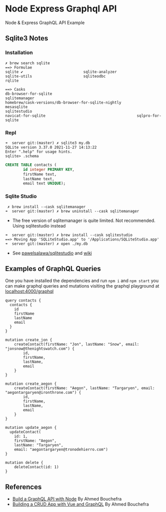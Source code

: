 # Node Express Graphql API

Node & Express GraphQL API Example

## Sqlite3 Notes

### Installation

```
✗ brew search sqlite
==> Formulae
sqlite ✔                           sqlite-analyzer                    sqlite-utils                       sqliteodbc                         rqlite

==> Casks
db-browser-for-sqlite                                      sqlitemanager                                              homebrew/cask-versions/db-browser-for-sqlite-nightly
mesasqlite                                                 sqlitestudio
navicat-for-sqlite                                         sqlpro-for-sqlite
```

### Repl

```
➜  server git:(master) ✗ sqlite3 my.db 
SQLite version 3.37.0 2021-11-27 14:13:22
Enter ".help" for usage hints.
sqlite> .schema
```
```sql
CREATE TABLE contacts (
        id integer PRIMARY KEY,
        firstName text,
        lastName text,
        email text UNIQUE);
```

### Sqlite Studio

```
 ✗ brew install --cask sqlitemanager
➜  server git:(master) ✗ brew uninstall --cask sqlitemanager
```
* The free version of sqlitemanager is quite limited. Not recommended. Using sqlitestudio instead

```
➜  server git:(master) ✗ brew install --cask sqlitestudio
==> Moving App 'SQLiteStudio.app' to '/Applications/SQLiteStudio.app'
➜  server git:(master) ✗ open ./my.db
```

* See [pawelsalawa/sqlitestudio](https://github.com/pawelsalawa/sqlitestudio) and [wiki](https://github.com/pawelsalawa/sqlitestudio/wiki)



## Examples of GraphQL Queries 

One you have installed the dependencies and run `npm i`  and `npm start` you can make graphql queries and mutations visiting the 
graphql playground at <localhost:4000/graphql>

```gql 
query contacts {
  contacts {
    id
    firstName
    lastName
    email
  }
}

mutation create_jon {
    createContact(firstName: "Jon", lastName: "Snow", email: "jonsnow@thenightswatch.com") {
        id,
        firstName,
        lastName,
        email
    }
}

mutation create_aegon {
    createContact(firstName: "Aegon", lastName: "Targaryen", email: "aegontargaryen@ironthrone.com") {
        id,
        firstName,
        lastName,
        email
    }
}

mutation update_aegon {
  updateContact(
    id: 1, 
    firstName: "Aegon", 
    lastName: "Targaryen", 
    email: "aegontargaryen@tronodehierro.com")
}

mutation delete {
    deleteContact(id: 1)
}
```

## References

* [Build a GraphQL API with Node](https://blog.jscrambler.com/build-a-graphql-api-with-node/) By Ahmed Bouchefra
* [Building a CRUD App with Vue and GraphQL](https://blog.jscrambler.com/building-a-crud-app-with-vue-and-graphql/) By Ahmed Bouchefra